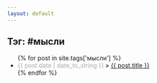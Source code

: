 ```yaml
---
layout: default
---
```


<div class="post">
  <div class="content">
    <div class="title">
      <h2>Тэг: #мысли</h2>
    </div>
    <div class="">
    <ul>
      {% for post in site.tags['мысли'] %}
        <li><span style='color:#aaa;'>{{ post.date | date_to_string }}</span> &raquo; <a href="{{ post.url }}">{{ post.title }}</a></li>
      {% endfor %}
    </ul>
    </div>
    <div class="clear"></div>
  </div>
</div>

